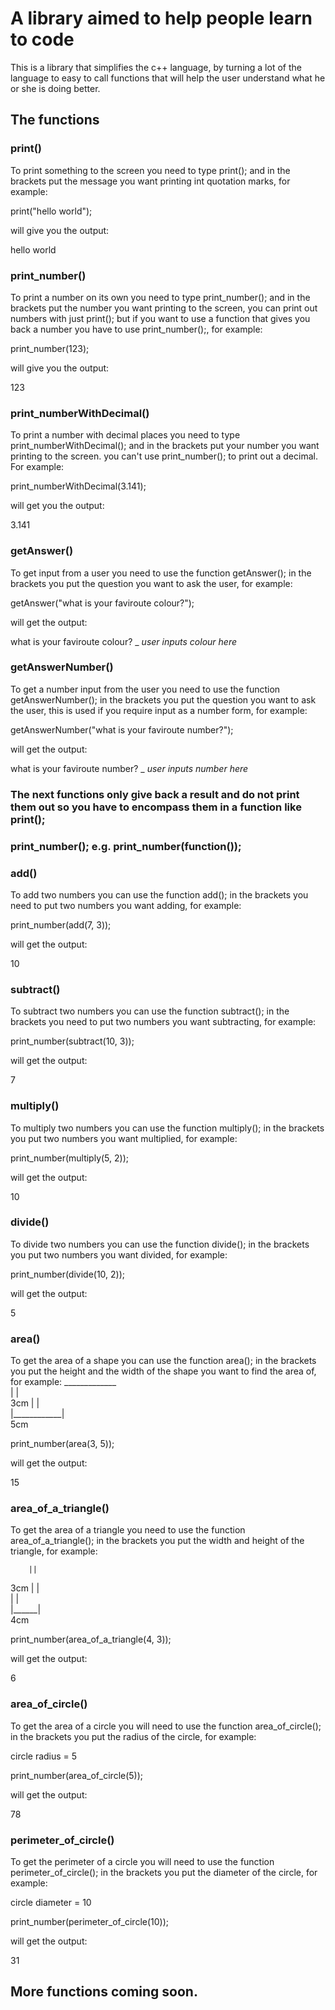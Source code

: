 # A library aimed to help people learn to code

This is a library that simplifies the c++ language, by turning a lot of the
language to easy to call functions that will help the user understand what he or she is doing
better.

## The functions

### print()

To print something to the screen you need to type print(); and in the brackets put the message
you want printing int quotation marks, for example:

print("hello world");

will give you the output:

hello world

### print_number()

To print a number on its own you need to type print_number(); and in the brackets put the number
you want printing to the screen, you can print out numbers with just print(); but if you want to
use a function that gives you back a number you have to use print_number();, for example:

print_number(123);

will give you the output:

123

### print_numberWithDecimal()

To print a number with decimal places you need to type print_numberWithDecimal(); and in the brackets put your number
you want printing to the screen. you can't use print_number(); to print out a decimal. For example:

print_numberWithDecimal(3.141);

will get you the output:

3.141

### getAnswer()

To get input from a user you need to use the function getAnswer(); in the brackets you put the question you want to ask
the user, for example:

getAnswer("what is your faviroute colour?");

will get the output:

what is your faviroute colour?
_ *user inputs colour here*

### getAnswerNumber()

To get a number input from the user you need to use the function getAnswerNumber(); in the brackets you put the question you want to ask the user, this is used if you require input as a number form, for example:

getAnswerNumber("what is your faviroute number?");

will get the output:

what is your faviroute number?
_ *user inputs number here*


### The next functions only give back a result and do not print them out so you have to encompass them in a function like print();
### print_number(); e.g. print_number(function());

### add()

To add two numbers you can use the function add(); in the brackets you need to put two numbers you want adding, for example:

print_number(add(7, 3));

will get the output:

10

### subtract()

To subtract two numbers you can use the function subtract(); in the brackets you need to put two numbers you want subtracting, for
example:

print_number(subtract(10, 3));

will get the output:

7

### multiply()

To multiply two numbers you can use the function multiply(); in the brackets you put two numbers you want multiplied, for example:

print_number(multiply(5, 2));

will get the output:

10

### divide()

To divide two numbers you can use the function divide(); in the brackets you put two numbers you want divided, for example:

print_number(divide(10, 2));

will get the output:

5

### area()

To get the area of a shape you can use the function area(); in the brackets you put the height and the width of the shape you want
to find the area of, for example:
    _____________  
    |            |  
3cm |            |  
    |____________|  
         5cm  

print_number(area(3, 5));  

will get the output:

15

### area_of_a_triangle()

To get the area of a triangle you need to use the function area_of_a_triangle(); in the brackets you put the width and height of
the triangle, for example:

        ||  
3cm    |  |  
      |    |  
     |______|  
        4cm  

print_number(area_of_a_triangle(4, 3));  

will get the output:

6

### area_of_circle()

To get the area of a circle you will need to use the function area_of_circle(); in the brackets you put the radius of the circle,
for example:

circle radius = 5

print_number(area_of_circle(5));

will get the output:

78

### perimeter_of_circle()

To get the perimeter of a circle you will need to use the function perimeter_of_circle(); in the brackets you put the diameter of the circle, for example:

circle diameter = 10

print_number(perimeter_of_circle(10));

will get the output:

31

## More functions coming soon.
